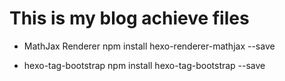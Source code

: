 # This is my blog achieve files

- MathJax Renderer
npm install hexo-renderer-mathjax --save

- hexo-tag-bootstrap
npm install hexo-tag-bootstrap --save

